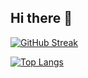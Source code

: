 ## Hi there 👋

[![GitHub Streak](http://github-readme-streak-stats.herokuapp.com?user=kawsarahmedr&theme=dark&background=000000)](https://git.io/streak-stats)


[![Top Langs](https://github-readme-stats.vercel.app/api/top-langs/?username=kawsarahmedr&layout=compact&theme=vision-friendly-dark)](https://github.com/anuraghazra/github-readme-stats)

